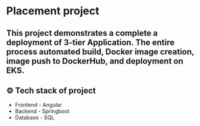 
# Placement project 

This project demonstrates a complete a deployment of 3-tier Application.
The entire process automated build, Docker image creation, image push to DockerHub, and deployment on EKS.
---

## ⚙️ Tech stack of project

- Frontend - Angular
- Backend - Springboot
- Database - SQL
